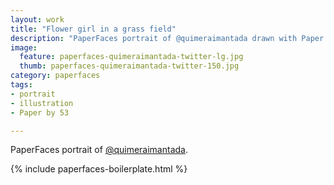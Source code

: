 ```yaml
---
layout: work
title: "Flower girl in a grass field"
description: "PaperFaces portrait of @quimeraimantada drawn with Paper by 53 on an iPad."
image: 
  feature: paperfaces-quimeraimantada-twitter-lg.jpg
  thumb: paperfaces-quimeraimantada-twitter-150.jpg
category: paperfaces
tags: 
- portrait
- illustration
- Paper by 53

---
```


PaperFaces portrait of [@quimeraimantada](http://twitter.com/quimeraimantada).

{% include paperfaces-boilerplate.html %}